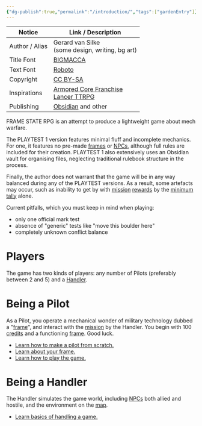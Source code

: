 ```yaml
---
{"dg-publish":true,"permalink":"/introduction/","tags":["gardenEntry"]}
---
```



| Notice         | Link / Description                                                                                                     |
| -------------- | ---------------------------------------------------------------------------------------------------------------------- |
| Author / Alias | Gerard van Silke<br>(some design, writing, bg art)                                                                     |
| Title Font     | [BIGMACCA](https://www.dafont.com/bigmacca.font)                                                                       |
| Text Font      | [Roboto](https://www.dafont.com/roboto.font)                                                                           |
| Copyright      | [CC BY-SA](https://creativecommons.org/licenses/by-sa/4.0/)                                                            |
| Inspirations   | [Armored Core Franchise](https://en.wikipedia.org/wiki/Armored_Core)<br>[Lancer TTRPG](https://massifpress.com/lancer) |
| Publishing     | [Obsidian](https://obsidian.md) and other                                                                              |

FRAME STATE RPG is an attempt to produce a lightweight game about mech warfare. 

The PLAYTEST 1 version features minimal fluff and incomplete mechanics. For one, it features no pre-made [frames](Frame) or [NPCs](NPC%20Design), although full rules are included for their creation. PLAYTEST 1 also extensively uses an Obsidian vault for organising files, neglecting traditional rulebook structure in the process.

Finally, the author does not warrant that the game will be in any way balanced during any of the PLAYTEST versions. As a result, some artefacts may occur, such as inability to get by with [mission](Missions) [rewards](Credits) by the [minimum tally](Handling.md) alone.

Current pitfalls, which you must keep in mind when playing: 
* only one official mark test
* absence of "generic" tests like "move this boulder here"
* completely unknown conflict balance

# Players
The game has two kinds of players: any number of Pilots (preferably between 2 and 5) and a [Handler](Handling.md).

# Being a Pilot
As a Pilot, you operate a mechanical wonder of military technology dubbed a "[frame](Frame)", and interact with the [mission](Missions) by the Handler. You begin with 100 [credits](Credits) and a functioning [frame](Frame). Good luck.
* [Learn how to make a pilot from scratch.](Making%20A%20Pilot.md)
* [Learn about your frame.](Piloting%20Your%20Frame.md)
* [Learn how to play the game.](Playing%20The%20Game.md)
  
# Being a Handler
The Handler simulates the game world, including [NPCs](Entities) both allied and hostile, and the environment on the [map](Map).
* [Learn basics of handling a game.](Handling.md)